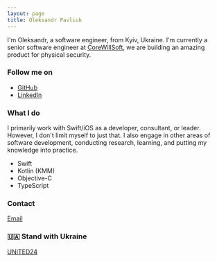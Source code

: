 ```yaml
---
layout: page
title: Oleksandr Pavliuk
---
```


I'm Oleksandr, a software engineer, from Kyiv, Ukraine. I'm currently a senior software engineer at [CoreWillSoft](https://corewillsoft.com/), we are building an amazing product for physical security.

### Follow me on

* [GitHub](https://github.com/pavliuko)
* [LinkedIn](https://www.linkedin.com/in/aleks-pavliuk)

### What I do
I primarily work with Swift/iOS as a developer, consultant, or leader. However, I don't limit myself to just that. I also engage in other areas of software development, conducting research, learning, and putting my knowledge into practice.

* Swift
* Kotlin (KMM)
* Objective-C
* TypeScript

### Contact

[Email](mailto:pavliuk.aleksandr@gmail.com)

### 🇺🇦 Stand with Ukraine
[UNITED24](https://u24.gov.ua/)

